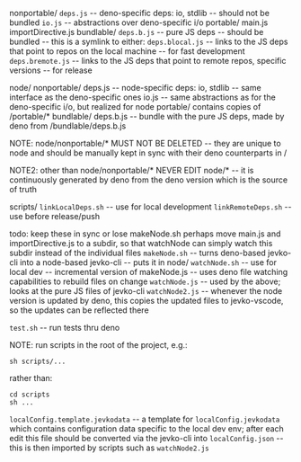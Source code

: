 nonportable/
  `deps.js` -- deno-specific deps: io, stdlib -- should not be bundled
  `io.js` -- abstractions over deno-specific i/o
portable/
  main.js
  importDirective.js
bundlable/
  `deps.b.js` -- pure JS deps -- should be bundled -- this is a symlink to either:
    `deps.blocal.js` -- links to the JS deps that point to repos on the local machine -- for fast development
    `deps.bremote.js` -- links to the JS deps that point to remote repos, specific versions -- for release

node/
  nonportable/
    deps.js -- node-specific deps: io, stdlib -- same interface as the deno-specific ones
    io.js -- same abstractions as for the deno-specific i/o, but realized for node
  portable/
    contains copies of /portable/*
  bundlable/
    deps.b.js -- bundle with the pure JS deps, made by deno from /bundlable/deps.b.js

NOTE: node/nonportable/* MUST NOT BE DELETED -- they are unique to node and should be manually kept in sync with their deno counterparts in /

NOTE2: other than node/nonportable/* NEVER EDIT node/* -- it is continuously generated by deno from the deno version which is the source of truth

scripts/
  `linkLocalDeps.sh` -- use for local development
  `linkRemoteDeps.sh` -- use before release/push

  todo: keep these in sync or lose makeNode.sh
  perhaps move main.js and importDirective.js to a subdir, so that watchNode can simply watch this subdir instead of the individual files
  `makeNode.sh` -- turns deno-based jevko-cli into a node-based jevko-cli -- puts it in node/
  `watchNode.sh` -- use for local dev -- incremental version of makeNode.js -- uses deno file watching capabilities to rebuild files on change
    `watchNode.js` -- used by the above; looks at the pure JS files of jevko-cli
    `watchNode2.js` -- whenever the node version is updated by deno, this copies the updated files to jevko-vscode, so the updates can be reflected there

  `test.sh` -- run tests thru deno

NOTE: run scripts in the root of the project, e.g.:

```
sh scripts/...
```

rather than:

```
cd scripts
sh ...
```

`localConfig.template.jevkodata` -- a template for
  `localConfig.jevkodata` which contains configuration data specific to the local dev env; after each edit this file should be converted via the jevko-cli into
    `localConfig.json` -- this is then imported by scripts such as `watchNode2.js`
